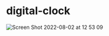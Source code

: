 # digital-clock
![Screen Shot 2022-08-02 at 12 53 09](https://user-images.githubusercontent.com/85590315/182418227-521632ee-973f-4ddb-9bd3-35f02a758ffd.png)
